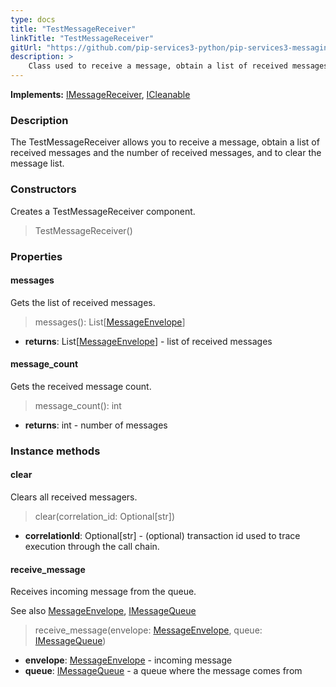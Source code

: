 ```yaml
---
type: docs
title: "TestMessageReceiver"
linkTitle: "TestMessageReceiver"
gitUrl: "https://github.com/pip-services3-python/pip-services3-messaging-python"
description: >
    Class used to receive a message, obtain a list of received messages and the number of received messages, and to clear the message list. 
---
```


**Implements:** [IMessageReceiver](../../queues/imessage_receiver), [ICleanable](../../../commons/run/icleanable)

### Description

The TestMessageReceiver allows you to receive a message, obtain a list of received messages and the number of received messages, and to clear the message list. 

### Constructors

Creates a TestMessageReceiver component.

> TestMessageReceiver()


### Properties


#### messages
Gets the list of received messages.

> messages(): List[[MessageEnvelope](../message_envelope)]

- **returns**: List[[MessageEnvelope](../message_envelope)] - list of received messages


#### message_count
Gets the received message count.

> message_count(): int

- **returns**: int - number of messages


### Instance methods

#### clear
Clears all received messagers.

> clear(correlation_id: Optional[str])

- **correlationId**: Optional[str] - (optional) transaction id used to trace execution through the call chain.


#### receive_message
Receives incoming message from the queue.

See also [MessageEnvelope](../../queues/message_envelope), [IMessageQueue](../../queues/imessage_queue)

> receive_message(envelope: [MessageEnvelope](../../queues/message_envelope), queue: [IMessageQueue](../../queues/imessage_queue))

- **envelope**: [MessageEnvelope](../../queues/message_envelope) - incoming message
- **queue**: [IMessageQueue](../../queues/imessage_queue) - a queue where the message comes from
